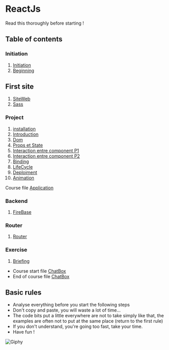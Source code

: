 # ReactJs

Read this thoroughly before starting !

## Table of contents

### Initiation
1. [Initiation](./Initiation/README.md)
2. [Beginning](./Initiation/Beginning.md)

## First site
1. [SiteWeb](./Site/readme.md)
2. [Sass](./Site/Sass/readme.md)

### Project
1. [installation](./TodoList/Cours/Installation.md)
2. [Introduction](./TodoList/Cours/introduction.md)
3. [Dom](./TodoList/Cours/Dom.md)
4. [Props et State](./TodoList/Cours/PropsEtState.md)
5. [Interaction entre component P1](./TodoList/Cours/InteractionEntreComponentPartie1.md)
6. [Interaction entre component P2](./TodoList/Cours/InteractionEntreComponentPartie2.md)
7. [Binding](./TodoList/Cours/Binding.md)
8. [LifeCycle](./TodoList/Cours/LifeCycle.md)
9. [Deploiment](./TodoList/Cours/Deploiment.md)
10. [Animation](./TodoList/Cours/Animations.md)

Course file [Application](./TodoList/App)

### Backend

1. [FireBase](./Backend/readme.md)

### Router

1. [Router](./Router/readme.md)

### Exercise

1. [Briefing](/.ChatBox/ChatBox.md)

- Course start file [ChatBox](./ChatBox/StartFileChatBox) <br/>
- End of course file [ChatBox](./ChatBox/EndFileChatBox)

## Basic rules

- Analyse everything before you start the following steps
- Don't copy and paste, you will waste a lot of time...
- The code bits put a little everywhere are not to take simply like that, the examples are often not to put at the same place (return to the first rule)
- If you don't understand, you're going too fast, take your time.
- Have fun !

![Giphy](http://www.fredzone.org/wp-content/uploads/2014/11/daft1_2.gif)
